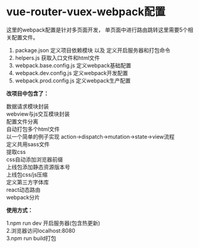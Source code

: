 # vue-router-vuex-webpack配置 #

这里的webpack配置是针对多页面开发， 单页面中进行路由跳转这里需要5个相关配置文件。
> 
1. package.json  定义项目依赖模块 以及 定义开启服务器和打包命令
2. helpers.js  获取入口文件和html文件
3. webpack.base.config.js  定义webpack基础配置
4. webpack.dev.config.js  定义webpack开发配置
5. webpack.prod.config.js  定义webpack生产配置

**改项目中包含了：**<br>
> 
  数据请求模块封装<br>
  webview与js交互模块封装<br>
  配置文件分离<br>
  自动打包多个html文件<br>
  以一个简单的例子实现 action->dispatch->mutation->state->view流程<br>
  定义共用sass文件<br>
  提取css<br>
  css自动添加浏览器前缀<br>
  上线包添加静态资源版本号<br>
  上线包css/js压缩<br>
  定义第三方字体库<br>
  react动态路由<br>
  webpack分片

**使用方式：**<br>
> 
1.npm run dev 开启服务器(包含热更新)<br>
2.浏览器访问localhost:8080<br>
3.npm run build打包


  